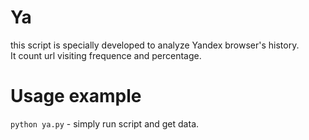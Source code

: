 # Ya
this script is specially developed to analyze Yandex browser's history.<br>
It count url visiting frequence and percentage.<br>

# Usage example
```python ya.py``` - simply run script and get data.
